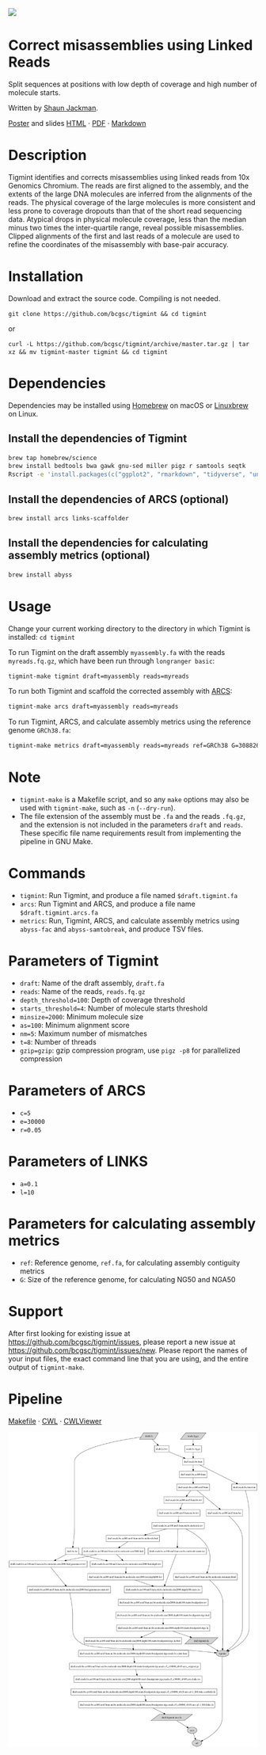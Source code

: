 <img src="http://sjackman.ca/img/tigmint.png" style="width:4in">

# Correct misassemblies using Linked Reads

Split sequences at positions with low depth of coverage and high number of molecule starts.

Written by [Shaun Jackman](http://sjackman.ca).

[Poster](https://f1000research.com/posters/6-1406)
and slides
[HTML](http://sjackman.ca/tigmint-slides/)
&middot; [PDF](https://github.com/sjackman/tigmint-slides/blob/master/tigmint-slides.pdf)
&middot; [Markdown](https://github.com/sjackman/tigmint-slides/)

# Description

Tigmint identifies and corrects misassemblies using linked reads from 10x Genomics Chromium. The reads are first aligned to the assembly, and the extents of the large DNA molecules are inferred from the alignments of the reads. The physical coverage of the large molecules is more consistent and less prone to coverage dropouts than that of the short read sequencing data. Atypical drops in physical molecule coverage, less than the median minus two times the inter-quartile range, reveal possible misassemblies. Clipped alignments of the first and last reads of a molecule are used to refine the coordinates of the misassembly with base-pair accuracy.

# Installation

Download and extract the source code. Compiling is not needed.

```
git clone https://github.com/bcgsc/tigmint && cd tigmint
```
or
```
curl -L https://github.com/bcgsc/tigmint/archive/master.tar.gz | tar xz && mv tigmint-master tigmint && cd tigmint
```

# Dependencies

Dependencies may be installed using [Homebrew](https://brew.sh) on macOS or [Linuxbrew](http://linuxbrew.sh) on Linux.

## Install the dependencies of Tigmint
```sh
brew tap homebrew/science
brew install bedtools bwa gawk gnu-sed miller pigz r samtools seqtk
Rscript -e 'install.packages(c("ggplot2", "rmarkdown", "tidyverse", "uniqtag"))'
```

## Install the dependencies of ARCS (optional)
```sh
brew install arcs links-scaffolder
```

## Install the dependencies for calculating assembly metrics (optional)
```sh
brew install abyss
```

# Usage

Change your current working directory to the directory in which Tigmint is installed: `cd tigmint`

To run Tigmint on the draft assembly `myassembly.fa` with the reads `myreads.fq.gz`, which have been run through `longranger basic`:

```sh
tigmint-make tigmint draft=myassembly reads=myreads
```

To run both Tigmint and scaffold the corrected assembly with [ARCS](https://github.com/bcgsc/arcs):

```sh
tigmint-make arcs draft=myassembly reads=myreads
```

To run Tigmint, ARCS, and calculate assembly metrics using the reference genome `GRCh38.fa`:

```sh
tigmint-make metrics draft=myassembly reads=myreads ref=GRCh38 G=3088269832
```

# Note

+ `tigmint-make` is a Makefile script, and so any `make` options may also be used with `tigmint-make`, such as `-n` (`--dry-run`).
+ The file extension of the assembly must be `.fa` and the reads `.fq.gz`, and the extension is not included in the parameters `draft` and `reads`. These specific file name requirements result from implementing the pipeline in GNU Make.

# Commands

+ `tigmint`: Run Tigmint, and produce a file named `$draft.tigmint.fa`
+ `arcs`: Run Tigmint and ARCS, and produce a file name `$draft.tigmint.arcs.fa`
+ `metrics`: Run, Tigmint, ARCS, and calculate assembly metrics using `abyss-fac` and `abyss-samtobreak`, and produce TSV files.

# Parameters of Tigmint

+ `draft`: Name of the draft assembly, `draft.fa`
+ `reads`: Name of the reads, `reads.fq.gz`
+ `depth_threshold=100`: Depth of coverage threshold
+ `starts_threshold=4`: Number of molecule starts threshold
+ `minsize=2000`: Minimum molecule size
+ `as=100`: Minimum alignment score
+ `nm=5`: Maximum number of mismatches
+ `t=8`: Number of threads
+ `gzip=gzip`: gzip compression program, use `pigz -p8` for parallelized compression

# Parameters of ARCS
+ `c=5`
+ `e=30000`
+ `r=0.05`

# Parameters of LINKS
+ `a=0.1`
+ `l=10`

# Parameters for calculating assembly metrics

+ `ref`: Reference genome, `ref.fa`, for calculating assembly contiguity metrics
+ `G`: Size of the reference genome, for calculating NG50 and NGA50

# Support

After first looking for existing issue at <https://github.com/bcgsc/tigmint/issues>, please report a new issue at <https://github.com/bcgsc/tigmint/issues/new>. Please report the names of your input files, the exact command line that you are using, and the entire output of `tigmint-make`.

# Pipeline

[Makefile](tigmint-make) &middot; [CWL](tigmint-make.cwl) &middot; [CWLViewer](https://view.commonwl.org/workflows/github.com/bcgsc/tigmint/tree/master/tigmint-make.cwl)

[![Tigmint pipeline](tigmint-make.gv.png)](tigmint-make.gv.svg)
